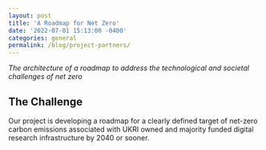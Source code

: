 ```yaml
---
layout: post
title: 'A Roadmap for Net Zero'
date: '2022-07-01 15:13:00 -0400'
categories: general
permalink: /blog/project-partners/
---
```

_The architecture of a roadmap to address the technological and societal challenges of net zero_

## The Challenge

Our project is developing a roadmap for a clearly defined target of net-zero carbon emissions associated with UKRI owned and majority funded digital research infrastructure by 2040 or sooner.
